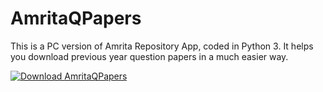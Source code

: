 # AmritaQPapers
This is a PC version of Amrita Repository App, coded in Python 3. It helps you download previous year question papers in a much easier way.

[![Download AmritaQPapers](https://a.fsdn.com/con/app/sf-download-button)](https://sourceforge.net/projects/amritaqpapers/files/latest/download)
